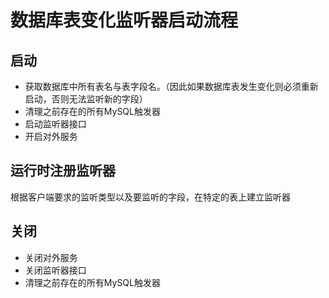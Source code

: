 # 数据库表变化监听器启动流程

## 启动
* 获取数据库中所有表名与表字段名。（因此如果数据库表发生变化则必须重新启动，否则无法监听新的字段）
* 清理之前存在的所有MySQL触发器
* 启动监听器接口
* 开启对外服务
## 运行时注册监听器
根据客户端要求的监听类型以及要监听的字段，在特定的表上建立监听器
## 关闭
* 关闭对外服务
* 关闭监听器接口
* 清理之前存在的所有MySQL触发器
